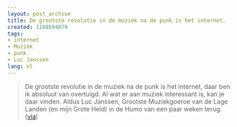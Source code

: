 ```yaml
---
layout: post_archive
title: De grootste revolutie in de muziek na de punk is het internet.
created: 1188594079
tags:
- internet
- Muziek
- punk
- Luc Janssen
lang: nl
---
```

> De grootste revolutie in de muziek na de punk is het internet, daar ben ik absoluut van overtuigd. Al wat er aan muziek interessant is, kan je daar vinden. Aldus Luc Janssen, Grootste Muziekgoeroe van de Lage Landen (en mijn Grote Held) in de Humo van een paar weken terug.([via](http://www.netlabelism.net/node/162))
